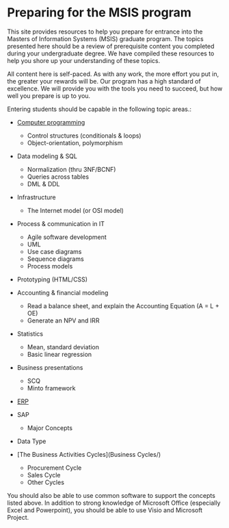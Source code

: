 # Preparing for the MSIS program

This site provides resources to help you prepare for entrance into the Masters of Information Systems (MSIS) graduate program. The topics presented here should be a review of prerequisite content you completed during your undergraduate degree. We have compiled these resources to help you shore up your understanding of these topics.

All content here is self-paced. As with any work, the more effort you put in, the greater your rewards will be. Our program has a high standard of excellence. We will provide you with the tools you need to succeed, but how well you prepare is up to you.

Entering students should be capable in the following topic areas.:

* [Computer programming](programming/)
  
    - Control structures (conditionals & loops)
    - Object-orientation, polymorphism
* Data modeling & SQL
    - Normalization (thru 3NF/BCNF)
    - Queries across tables
    - DML & DDL
* Infrastructure
  
    - The Internet model (or OSI model)
* Process & communication in IT
    - Agile software development
    - UML
    - Use case diagrams
    - Sequence diagrams
    - Process models
* Prototyping (HTML/CSS)
* Accounting & financial modeling
    - Read a balance sheet, and explain the Accounting Equation (A = L + OE)
    - Generate an NPV and IRR
* Statistics
    - Mean, standard deviation
    - Basic linear regression
* Business presentations
    - SCQ
    - Minto framework
* [ERP](ERP/)  
* SAP
  * Major Concepts
* Data Type
* [The Business Activities Cycles](Business Cycles/)
    * Procurement Cycle
    * Sales Cycle
    * Other Cycles

You should also be able to use common software to support the concepts listed above. In addition to strong knowledge of Microsoft Office (especially Excel and Powerpoint), you should be able to use Visio and Microsoft Project.
